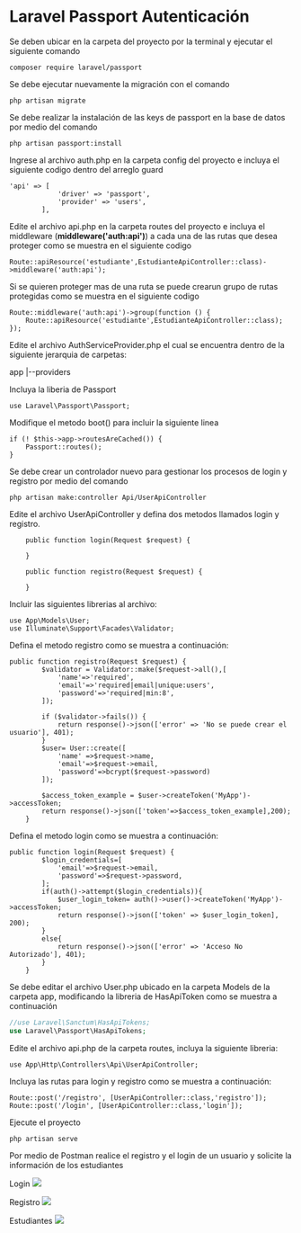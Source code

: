 # Laravel Passport Autenticación


Se deben ubicar en la carpeta del proyecto por la terminal y ejecutar el siguiente comando

```shell=
composer require laravel/passport
```

Se debe ejecutar nuevamente la migración con el comando

```shell=
php artisan migrate
```

Se debe realizar la instalación de las keys de passport en la base de datos por medio del comando

```shell=
php artisan passport:install
```

Ingrese al archivo auth.php en la carpeta config del proyecto e incluya el siguiente codigo dentro del arreglo guard

```php=
'api' => [
            'driver' => 'passport',
            'provider' => 'users',
        ],
```

Edite el archivo api.php en la carpeta routes del proyecto e incluya el middleware (**middleware('auth:api')**) a cada una de las rutas que desea proteger como se muestra en el siguiente codigo

```php=
Route::apiResource('estudiante',EstudianteApiController::class)->middleware('auth:api');
```

Si se quieren proteger mas de una ruta se puede crearun grupo de rutas protegidas como se muestra en el siguiente codigo
```php=
Route::middleware('auth:api')->group(function () { 
    Route::apiResource('estudiante',EstudianteApiController::class);
});
```

Edite el archivo AuthServiceProvider.php el cual se encuentra dentro de la siguiente jerarquia de carpetas:

app
|--providers

Incluya la liberia de Passport 

```php=
use Laravel\Passport\Passport;
```

Modifique el metodo boot() para incluir la siguiente linea

```php=
if (! $this->app->routesAreCached()) {
    Passport::routes();
}
```
Se debe crear un controlador nuevo para gestionar los procesos de login y registro por medio del comando

```shell=
php artisan make:controller Api/UserApiController
```

Edite el archivo UserApiController y defina dos metodos llamados login y registro.

```php=
    public function login(Request $request) {

    }

    public function registro(Request $request) {
        
    }
```

Incluir las siguientes librerias al archivo:

```php=
use App\Models\User;
use Illuminate\Support\Facades\Validator;
```


Defina el metodo registro como se muestra a continuación:

```php=
public function registro(Request $request) {
        $validator = Validator::make($request->all(),[
            'name'=>'required',
            'email'=>'required|email|unique:users',
            'password'=>'required|min:8',
        ]);

        if ($validator->fails()) {
            return response()->json(['error' => 'No se puede crear el usuario'], 401);
        }
        $user= User::create([
            'name' =>$request->name,
            'email'=>$request->email,
            'password'=>bcrypt($request->password)
        ]);

        $access_token_example = $user->createToken('MyApp')->accessToken;
        return response()->json(['token'=>$access_token_example],200);
    }
```


Defina el metodo login como se muestra a continuación:

```php=
public function login(Request $request) {
        $login_credentials=[
            'email'=>$request->email,
            'password'=>$request->password,
        ];
        if(auth()->attempt($login_credentials)){
            $user_login_token= auth()->user()->createToken('MyApp')->accessToken;
            return response()->json(['token' => $user_login_token], 200);
        }
        else{
            return response()->json(['error' => 'Acceso No Autorizado'], 401);
        }
    }
```


Se debe editar el archivo User.php ubicado en la carpeta Models de la carpeta app, modificando la libreria de HasApiToken como se muestra a continuación

```php
//use Laravel\Sanctum\HasApiTokens;
use Laravel\Passport\HasApiTokens;
```

Edite el archivo api.php de la carpeta routes, incluya la siguiente libreria:

```php=
use App\Http\Controllers\Api\UserApiController;
```

Incluya las rutas para login y registro como se muestra a continuación:

```php=
Route::post('/registro', [UserApiController::class,'registro']);
Route::post('/login', [UserApiController::class,'login']);
```

Ejecute el proyecto

```shell=
php artisan serve
```

Por medio de Postman realice el registro y el login de un usuario y solicite la información de los estudiantes

Login
![](https://i.imgur.com/UXlcH8i.png)

Registro
![](https://i.imgur.com/hGZOOlU.png)

Estudiantes
![](https://i.imgur.com/OeyDVKb.png)
